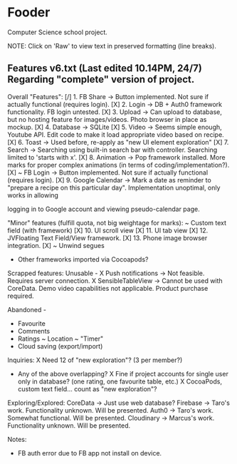 # Fooder
Computer Science school project.

NOTE: Click on 'Raw' to view text in preserved formatting (line breaks).

Features v6.txt (Last edited 10.14PM, 24/7)
Regarding "complete" version of project.
------------------------------------------------

Overall "Features":
[/] 1. FB Share -> Button implemented. Not sure if actually functional (requires login).
[X] 2. Login -> DB + Auth0 framework functionality. FB login untested.
[X] 3. Upload -> Can upload to database, but no hosting feature for images/videos. Photo browser in place as mockup.
[X] 4. Database -> SQLite
[X] 5. Video -> Seems simple enough, Youtube API. Edit code to make it load appropriate video based on recipe.
[X] 6. Toast -> Used before, re-apply as "new UI element exploration"
[X] 7. Search -> Searching using built-in search bar with controller. Searching limited to 'starts with x'.
[X] 8. Animation -> Pop framework installed. More marks for proper complex animations (in terms of coding/implementation?).
[X] ~ FB Login -> Button implemented. Not sure if actually functional (requires login).
[X] 9. Google Calendar -> Mark a date as reminder to "prepare a recipe on this particular day". Implementation unoptimal, only works in allowing 

logging in to Google account and viewing pseudo-calendar page.

<NEW> "Minor" features (fulfill quota, not big weightage for marks):
~ Custom text field (with framework)
[X] 10. UI scroll view
[X] 11. UI tab view
[X] 12. JVFloating Text Field/View framework.
[X] 13. Phone image browser integration.
[X] ~ Unwind segues

+ Other frameworks imported via Cocoapods?

Scrapped features:
Unusable -
X Push notifications -> Not feasible. Requires server connection.
X SensibleTableView -> Cannot be used with CoreData. Demo video capabilities not applicable. Product purchase required.

Abandoned - 
- Favourite
- Comments
- Ratings
~ Location
~ "Timer"
- Cloud saving (export/import)

Inquiries:
X Need 12 of "new exploration"? (3 per member?)
* Any of the above overlapping?
X Fine if project accounts for single user only in database? (one rating, one favourite table, etc.)
X CocoaPods, custom text field... count as "new exploration"?

Exploring/Explored:
CoreData -> Just use web database?
Firebase -> Taro's work. Functionality unknown. Will be presented.
Auth0 -> Taro's work. Somewhat functional. Will be presented.
Cloudinary -> Marcus's work. Functionality unknown. Will be presented.

Notes:
- FB auth error due to FB app not install on device.
